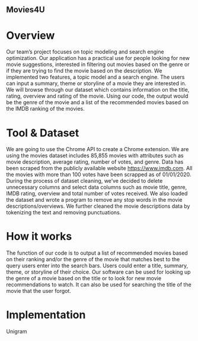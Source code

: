 ## Movies4U

# Overview
Our team’s project focuses on topic modeling and search engine optimization. Our application has a practical use for people looking for new movie suggestions, interested in filtering out movies based on the genre or if they are trying to find the movie based on the description. We implemented two features, a topic model and a search engine. The users can input a summary, theme or storyline of a movie they are interested in. We will browse through our dataset which contains information on the title, rating, overview and rating of the movie. Using our code, the output would be the genre of the movie and a list of the recommended movies based on the IMDB ranking of the movies. 

# Tool & Dataset
We are going to use the Chrome API to create a Chrome extension. We are using the movies dataset includes 85,855 movies with attributes such as movie description, average rating, number of votes, and genre. Data has been scraped from the publicly available website https://www.imdb.com. All the movies with more than 100 votes have been scrapped as of 01/01/2020. During the process of dataset cleaning, we’ve decided to delete unnecessary columns and select data columns such as movie title, genre, IMDB rating, overview and total number of votes received. We also loaded the dataset and wrote a program to remove any stop words in the movie descriptions/overviews. We further cleaned the movie descriptions data by tokenizing the text and removing punctuations. 

# How it works
The function of our code is to output a list of recommended movies based on their ranking and/or the genre of the movie that matches best to the query users enter into the search bars. Users could enter a title, summary, theme, or storyline of their choice. Our software can be used for looking up the genre of a movie based on the title or to look for new movie recommendations to watch. It can also be used for searching the title of the movie that the user forgot. 

# Implementation
Unigram

